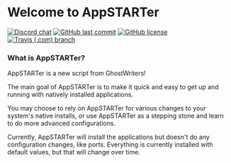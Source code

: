 # Welcome to AppSTARTer

[![Discord chat](https://img.shields.io/discord/477959324183035936.svg?logo=discord)](https://discord.gg/YFyJpmH) [![GitHub last commit](https://img.shields.io/github/last-commit/GhostWriters/AppSTARTer/master.svg)](https://github.com/GhostWriters/AppSTARTer/commits/master) [![GitHub license](https://img.shields.io/github/license/GhostWriters/AppSTARTer.svg)](https://github.com/GhostWriters/AppSTARTer/blob/master/LICENSE.md) [![Travis (.com) branch](https://img.shields.io/travis/com/GhostWriters/AppSTARTer/master.svg?logo=travis)](https://travis-ci.com/GhostWriters/AppSTARTer)

### What is AppSTARTer?

AppSTARTer is a new script from GhostWriters!

The main goal of AppSTARTer is to make it quick and easy to get up and running with natively installed applications.

You may choose to rely on AppSTARTer for various changes to your system's native installs, or use AppSTARTer as a stepping stone and learn to do more advanced configurations.

Currently, AppSTARTer will install the applications but doesn't do any configuration changes, like ports. Everything is currently installed with default values, but that will change over time.